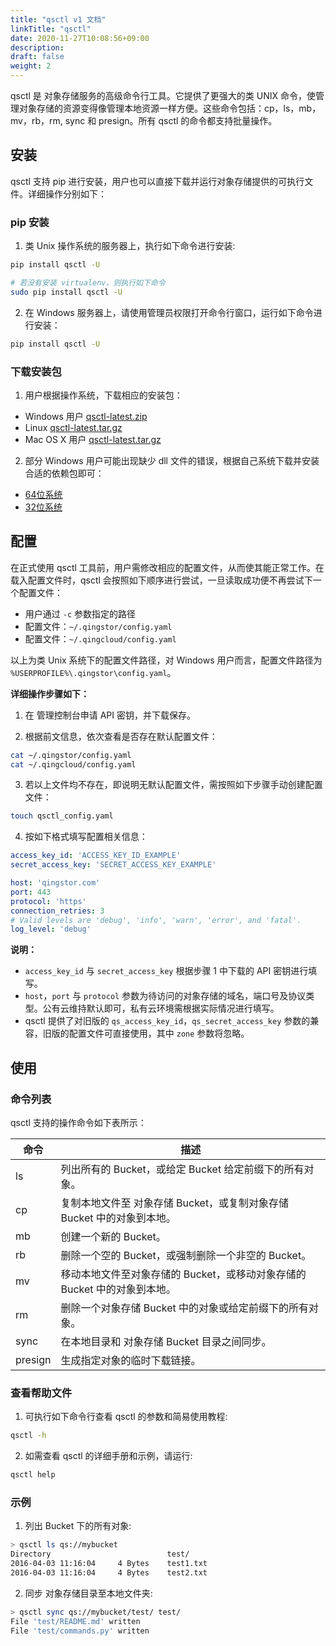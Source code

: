 ```yaml
---
title: "qsctl v1 文档"
linkTitle: "qsctl"
date: 2020-11-27T10:08:56+09:00
description:
draft: false
weight: 2
---
```


qsctl 是 对象存储服务的高级命令行工具。它提供了更强大的类 UNIX 命令，使管理对象存储的资源变得像管理本地资源一样方便。这些命令包括：cp，ls，mb，mv，rb，rm, sync 和 presign。所有 qsctl 的命令都支持批量操作。

## 安装

qsctl 支持 pip 进行安装，用户也可以直接下载并运行对象存储提供的可执行文件。详细操作分别如下：

### pip 安装
1. 类 Unix 操作系统的服务器上，执行如下命令进行安装:
```bash
pip install qsctl -U

# 若没有安装 virtualenv，则执行如下命令
sudo pip install qsctl -U
```

2. 在 Windows 服务器上，请使用管理员权限打开命令行窗口，运行如下命令进行安装：
```bash
pip install qsctl -U
```

### 下载安装包
1. 用户根据操作系统，下载相应的安装包：
- Windows 用户 [qsctl-latest.zip](https://pek3a.qingstor.com/releases-qs/qsctl/qsctl-latest-windows.zip)
- Linux [qsctl-latest.tar.gz](https://pek3a.qingstor.com/releases-qs/qsctl/qsctl-latest-linux.tar.gz)
- Mac OS X 用户 [qsctl-latest.tar.gz](https://pek3a.qingstor.com/releases-qs/qsctl/qsctl-latest-darwin.tar.gz)

2. 部分 Windows 用户可能出现缺少 dll 文件的错误，根据自己系统下载并安装合适的依赖包即可：
- [64位系统](https://pek3a.qingstor.com/releases-qs/qsctl/vc_redist.x64.exe)
- [32位系统](https://pek3a.qingstor.com/releases-qs/qsctl/vc_redist.x86.exe)

## 配置

在正式使用 qsctl 工具前，用户需修改相应的配置文件，从而使其能正常工作。在载入配置文件时，qsctl 会按照如下顺序进行尝试，一旦读取成功便不再尝试下一个配置文件：

- 用户通过 `-c` 参数指定的路径
- 配置文件：`~/.qingstor/config.yaml`
- 配置文件：`~/.qingcloud/config.yaml`

以上为类 Unix 系统下的配置文件路径，对 Windows 用户而言，配置文件路径为 `%USERPROFILE%\.qingstor\config.yaml`。

**详细操作步骤如下：**
1. 在 管理控制台申请 API 密钥，并下载保存。

2. 根据前文信息，依次查看是否存在默认配置文件：
```bash
cat ~/.qingstor/config.yaml
cat ~/.qingcloud/config.yaml
```

3. 若以上文件均不存在，即说明无默认配置文件，需按照如下步骤手动创建配置文件：
```bash
touch qsctl_config.yaml
```

4. 按如下格式填写配置相关信息：
```yaml
access_key_id: 'ACCESS_KEY_ID_EXAMPLE'
secret_access_key: 'SECRET_ACCESS_KEY_EXAMPLE'

host: 'qingstor.com'
port: 443
protocol: 'https'
connection_retries: 3
# Valid levels are 'debug', 'info', 'warn', 'error', and 'fatal'.
log_level: 'debug'
```

 **说明：**
   - `access_key_id` 与 `secret_access_key` 根据步骤 1 中下载的 API 密钥进行填写。
   - `host`，`port` 与 `protocol` 参数为待访问的对象存储的域名，端口号及协议类型。公有云维持默认即可，私有云环境需根据实际情况进行填写。
   - qsctl 提供了对旧版的 `qs_access_key_id`，`qs_secret_access_key` 参数的兼容，旧版的配置文件可直接使用，其中 `zone` 参数将忽略。


## 使用


### 命令列表

qsctl 支持的操作命令如下表所示：

| 命令 | 描述 |
|-|-|
| ls | 列出所有的 Bucket，或给定 Bucket 给定前缀下的所有对象。 |
| cp | 复制本地文件至 对象存储 Bucket，或复制对象存储 Bucket 中的对象到本地。 |
| mb | 创建一个新的 Bucket。 |
| rb | 删除一个空的 Bucket，或强制删除一个非空的 Bucket。 |
| mv | 移动本地文件至对象存储的 Bucket，或移动对象存储的 Bucket 中的对象到本地。 |
| rm | 删除一个对象存储 Bucket 中的对象或给定前缀下的所有对象。 |
| sync | 在本地目录和 对象存储 Bucket 目录之间同步。 |
| presign | 生成指定对象的临时下载链接。 |

### 查看帮助文件

1. 可执行如下命令行查看 qsctl 的参数和简易使用教程:

```bash
qsctl -h
```

2. 如需查看 qsctl 的详细手册和示例，请运行:

```bash
qsctl help
```

### 示例

1. 列出 Bucket 下的所有对象:

```bash
> qsctl ls qs://mybucket
Directory                          test/
2016-04-03 11:16:04     4 Bytes    test1.txt
2016-04-03 11:16:04     4 Bytes    test2.txt
```

2. 同步 对象存储目录至本地文件夹:

```bash
> qsctl sync qs://mybucket/test/ test/
File 'test/README.md' written
File 'test/commands.py' written
```
